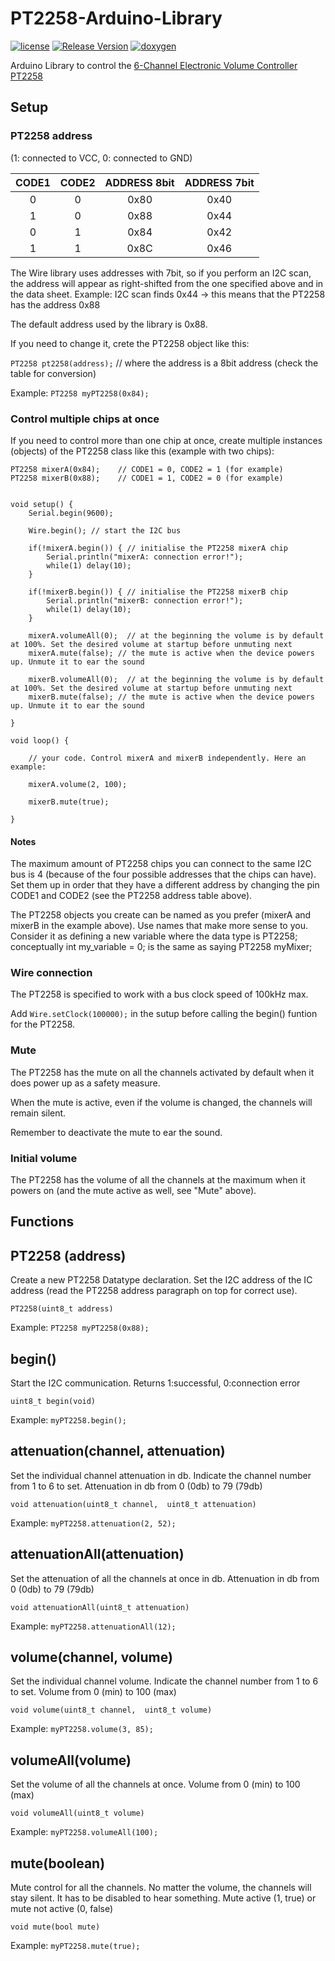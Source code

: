 # PT2258-Arduino-Library

[![license](https://img.shields.io/github/license/peaceiris/actions-gh-pages.svg)](https://github.com/peaceiris/actions-gh-pages/blob/main/LICENSE)
[![Release Version](https://img.shields.io/github/v/release/marclura/PT2258-Arduino-Library?include_prereleases)](https://github.com/marclura/PT2258-Arduino-Library/releases)
[![doxygen](https://img.shields.io/badge/doxygen%20documentation-view-blue)](https://marclura.github.io/PT2258-Arduino-Library)


Arduino Library to control the [6-Channel Electronic Volume Controller PT2258](https://www.princeton.com.tw/%E7%94%A2%E5%93%81%E7%B8%BD%E8%A6%BD/Multimedia-Audio-IC/Electronic-Volume-Controller/Electronic-Volume-Controller-6-Channels)


## Setup

### PT2258 address

(1: connected to VCC, 0: connected to GND)

| CODE1 | CODE2 | ADDRESS 8bit | ADDRESS 7bit |
|:-----:|:-----:|:------------:|:------------:|
|   0   |   0   |    0x80      |    0x40      |
|   1   |   0   |    0x88      |    0x44      |
|   0   |   1   |    0x84      |    0x42      |
|   1   |   1   |    0x8C      |    0x46      |


The Wire library uses addresses with 7bit, so if you perform an I2C scan,
the address will appear as right-shifted from the one specified
above and in the data sheet.
Example: I2C scan finds 0x44 -> this means that the PT2258 has the address 0x88

The default address used by the library is 0x88.

If you need to change it, crete the PT2258 object like this:

`PT2258 pt2258(address);` // where the address is a 8bit address (check the table for conversion)

Example: `PT2258 myPT2258(0x84);`

### Control multiple chips at once

If you need to control more than one chip at once, create multiple instances (objects) of the PT2258 class like this (example with two chips):

```
PT2258 mixerA(0x84);    // CODE1 = 0, CODE2 = 1 (for example)
PT2258 mixerB(0x88);    // CODE1 = 1, CODE2 = 0 (for example)


void setup() {
    Serial.begin(9600);

    Wire.begin(); // start the I2C bus

    if(!mixerA.begin()) { // initialise the PT2258 mixerA chip
        Serial.println("mixerA: connection error!");
        while(1) delay(10);
    }

    if(!mixerB.begin()) { // initialise the PT2258 mixerB chip
        Serial.println("mixerB: connection error!");
        while(1) delay(10);
    }

    mixerA.volumeAll(0);  // at the beginning the volume is by default at 100%. Set the desired volume at startup before unmuting next
    mixerA.mute(false); // the mute is active when the device powers up. Unmute it to ear the sound

    mixerB.volumeAll(0);  // at the beginning the volume is by default at 100%. Set the desired volume at startup before unmuting next
    mixerB.mute(false); // the mute is active when the device powers up. Unmute it to ear the sound

}

void loop() {

    // your code. Control mixerA and mixerB independently. Here an example:

    mixerA.volume(2, 100);

    mixerB.mute(true);

}

```

#### Notes

The maximum amount of PT2258 chips you can connect to the same I2C bus is 4 (because of the four possible addresses that the chips can have). Set them up in order that they have a different address by changing the pin CODE1 and CODE2 (see the PT2258 address table above).

The PT2258 objects you create can be named as you prefer (mixerA and mixerB in the example above). Use names that make more sense to you.
Consider it as defining a new variable where the data type is PT2258; conceptually int my_variable = 0; is the same as saying PT2258 myMixer;


### Wire connection
The PT2258 is specified to work with a bus clock speed of 100kHz max.

Add `Wire.setClock(100000);` in the sutup before calling the begin() funtion for
the PT2258.


### Mute
The PT2258 has the mute on all the channels activated by default when it does power
up as a safety measure.

When the mute is active, even if the volume is changed, the channels will remain silent.

Remember to deactivate the mute to ear the sound.


### Initial volume
The PT2258 has the volume of all the channels at the maximum when it powers on (and the mute active as well, see "Mute" above).


## Functions

## PT2258 (address)
Create a new PT2258 Datatype declaration. Set the I2C address of the IC address (read the PT2258 address paragraph on top for correct use).

`PT2258(uint8_t address)`

Example: `PT2258 myPT2258(0x88);`


## begin()
Start the I2C communication. Returns 1:successful, 0:connection error

`uint8_t begin(void)`

Example: `myPT2258.begin();`


## attenuation(channel, attenuation)
Set the individual channel attenuation in db. Indicate the channel number from 1 to 6 to set. Attenuation in db from 0 (0db) to 79 (79db)

`void attenuation(uint8_t channel,  uint8_t attenuation)`

Example: `myPT2258.attenuation(2, 52);`


## attenuationAll(attenuation)
Set the attenuation of all the channels at once in db. Attenuation in db from 0 (0db) to 79 (79db)

`void attenuationAll(uint8_t attenuation)`

Example: `myPT2258.attenuationAll(12);`


## volume(channel, volume)
Set the individual channel volume. Indicate the channel number from 1 to 6 to set. Volume from 0 (min) to 100 (max)

`void volume(uint8_t channel,  uint8_t volume)`

Example: `myPT2258.volume(3, 85);`


## volumeAll(volume)
Set the volume of all the channels at once. Volume from 0 (min) to 100 (max)

`void volumeAll(uint8_t volume)`

Example: `myPT2258.volumeAll(100);`


## mute(boolean)
Mute control for all the channels. No matter the volume, the channels will stay silent. It has to be disabled to hear something. Mute active (1, true) or mute not active (0, false)

`void mute(bool mute)`

Example: `myPT2258.mute(true);`
